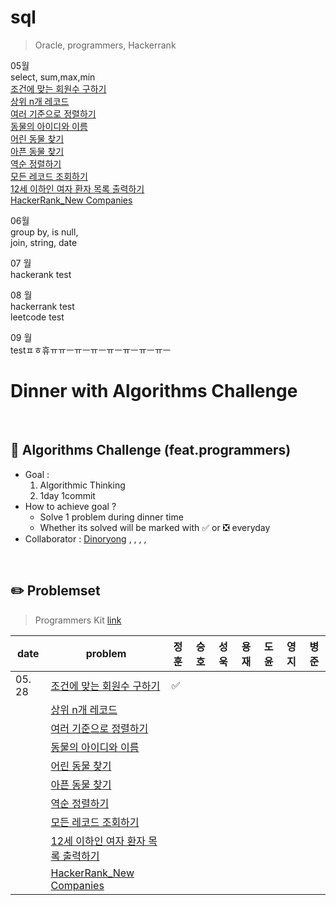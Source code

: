 # sql
> Oracle, programmers, Hackerrank

05월
<br>
select, sum,max,min
<br>
[조건에 맞는 회원수 구하기](https://school.programmers.co.kr/learn/courses/30/lessons/131535)
<br>
[상위 n개 레코드](https://school.programmers.co.kr/learn/courses/30/lessons/59405)
<br>
[여러 기준으로 정렬하기](https://school.programmers.co.kr/learn/courses/30/lessons/59404)
<br>
[동물의 아이디와 이름](https://school.programmers.co.kr/learn/courses/30/lessons/59403)
<br>
[어린 동물 찾기](https://school.programmers.co.kr/learn/courses/30/lessons/59037)
<br>
[아픈 동물 찾기](https://school.programmers.co.kr/learn/courses/30/lessons/59036)
<br>
[역순 정렬하기](https://school.programmers.co.kr/learn/courses/30/lessons/59035)
<br>
[모든 레코드 조회하기](https://school.programmers.co.kr/learn/courses/30/lessons/59034)
<br>
[12세 이하인 여자 환자 목록 출력하기](https://school.programmers.co.kr/learn/courses/30/lessons/132201)
<br>
[HackerRank_New Companies](https://www.hackerrank.com/challenges/the-company/problem?isFullScreen=true)
<br>


06월
<br>
group by, is null,
<br>
join, string, date
<br>

07 월
<br>
hackerank test
<br>

08 월
<br>
hackerrank test
<br>
leetcode test
<br>

09 월
<br>
testㅍㅎ휴ㅠㅠㅡㅠㅡㅠㅡㅠㅡㅠㅡㅠㅡㅠㅡ
<br>

# Dinner with Algorithms Challenge

<br>

## :notebook_with_decorative_cover: Algorithms Challenge (feat.programmers)

- Goal :
  1. Algorithmic Thinking
  2. 1day 1commit
- How to achieve goal ?
  - Solve 1 problem during dinner time
  - Whether its solved will be marked with :white_check_mark: or :negative_squared_cross_mark: everyday
- Collaborator : [Dinoryong]() , []() , [](), [](), []()

<br>

## :pencil2: Problemset

> Programmers Kit [link](https://programmers.co.kr/learn/challenges)

| date   | problem                                                                               | 정훈 | 승호 | 성욱 | 용재 | 도윤 | 영지 | 병준 |
| ------ | ------------------------------------------------------------------------------------- | ---- | ---- | ---- | ---- | ---- | ---- | ---- |
| 05. 28 | [조건에 맞는 회원수 구하기](https://school.programmers.co.kr/learn/courses/30/lessons/131535) | ✅ |  |  |  |  |  |  |  |
|        | [상위 n개 레코드](https://school.programmers.co.kr/learn/courses/30/lessons/59405)           |  |  |  |  |  |  |  |  |
|        | [여러 기준으로 정렬하기](https://school.programmers.co.kr/learn/courses/30/lessons/59404)           |  |  |  |  |  |  |  |  |
|        | [동물의 아이디와 이름](https://school.programmers.co.kr/learn/courses/30/lessons/59403)          |  |  |  |  |  |  |  |  |
|        | [어린 동물 찾기](https://school.programmers.co.kr/learn/courses/30/lessons/59037)          |  |  |  |  |  |  |  |  |
|        | [아픈 동물 찾기](https://school.programmers.co.kr/learn/courses/30/lessons/59036)          |  |  |  |  |  |  |  |  |
|        | [역순 정렬하기](https://school.programmers.co.kr/learn/courses/30/lessons/59035)          |  |  |  |  |  |  |  |  |
|        | [모든 레코드 조회하기](https://school.programmers.co.kr/learn/courses/30/lessons/59034)          |  |  |  |  |  |  |  |  |
|        | [12세 이하인 여자 환자 목록 출력하기](https://school.programmers.co.kr/learn/courses/30/lessons/132201)           |  |  |  |  |  |  |  |  |
|        | [HackerRank_New Companies](https://www.hackerrank.com/challenges/the-company/problem?isFullScreen=true)           |  |  |  |  |  |  |  |  |


